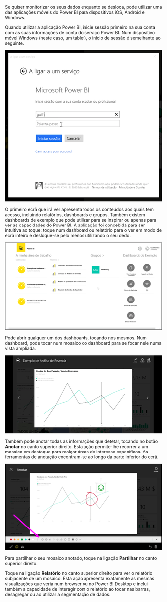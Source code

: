 Se quiser monitorizar os seus dados enquanto se desloca, pode utilizar uma das aplicações móveis do Power BI para dispositivos iOS, Android e Windows.

Quando utilizar a aplicação Power BI, inicie sessão primeiro na sua conta com as suas informações de conta do serviço Power BI. Num dispositivo móvel Windows (neste caso, um tablet), o início de sessão é semelhante ao seguinte.

![](media/4-4a-power-bi-mobile/4-4a_1.png)

O primeiro ecrã que irá ver apresenta todos os conteúdos aos quais tem acesso, incluindo relatórios, dashboards e grupos. Também existem dashboards de exemplo que pode utilizar para se inspirar ou apenas para ver as capacidades do Power BI. A aplicação foi concebida para ser intuitiva ao toque: toque num dashboard ou relatório para o ver em modo de ecrã inteiro e desloque-se pelo menos utilizando o seu dedo.

![](media/4-4a-power-bi-mobile/4-4a_1a.png)

Pode abrir qualquer um dos dashboards, tocando nos mesmos. Num dashboard, pode tocar num mosaico do dashboard para se focar nele numa vista ampliada.

![](media/4-4a-power-bi-mobile/4-4a_2.png)

Também pode anotar todas as informações que detetar, tocando no botão **Anotar** no canto superior direito. Esta ação permite-lhe recorrer a um mosaico em destaque para realçar áreas de interesse específicas. As ferramentas de anotação encontram-se ao longo da parte inferior do ecrã.

![](media/4-4a-power-bi-mobile/4-4a_3.png)

Para partilhar o seu mosaico anotado, toque na ligação **Partilhar** no canto superior direito.

Toque na ligação **Relatório** no canto superior direito para ver o relatório subjacente de um mosaico. Esta ação apresenta exatamente as mesmas visualizações que veria num browser ou no Power BI Desktop e inclui também a capacidade de interagir com o relatório ao tocar nas barras, desagregar ou ao utilizar a segmentação de dados.


